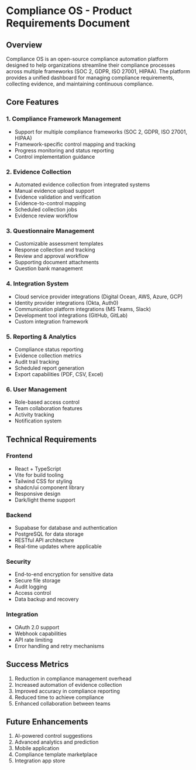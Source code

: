 # Compliance OS - Product Requirements Document

## Overview
Compliance OS is an open-source compliance automation platform designed to help organizations streamline their compliance processes across multiple frameworks (SOC 2, GDPR, ISO 27001, HIPAA). The platform provides a unified dashboard for managing compliance requirements, collecting evidence, and maintaining continuous compliance.

## Core Features

### 1. Compliance Framework Management
- Support for multiple compliance frameworks (SOC 2, GDPR, ISO 27001, HIPAA)
- Framework-specific control mapping and tracking
- Progress monitoring and status reporting
- Control implementation guidance

### 2. Evidence Collection
- Automated evidence collection from integrated systems
- Manual evidence upload support
- Evidence validation and verification
- Evidence-to-control mapping
- Scheduled collection jobs
- Evidence review workflow

### 3. Questionnaire Management
- Customizable assessment templates
- Response collection and tracking
- Review and approval workflow
- Supporting document attachments
- Question bank management

### 4. Integration System
- Cloud service provider integrations (Digital Ocean, AWS, Azure, GCP)
- Identity provider integrations (Okta, Auth0)
- Communication platform integrations (MS Teams, Slack)
- Development tool integrations (GitHub, GitLab)
- Custom integration framework

### 5. Reporting & Analytics
- Compliance status reporting
- Evidence collection metrics
- Audit trail tracking
- Scheduled report generation
- Export capabilities (PDF, CSV, Excel)

### 6. User Management
- Role-based access control
- Team collaboration features
- Activity tracking
- Notification system

## Technical Requirements

### Frontend
- React + TypeScript
- Vite for build tooling
- Tailwind CSS for styling
- shadcn/ui component library
- Responsive design
- Dark/light theme support

### Backend
- Supabase for database and authentication
- PostgreSQL for data storage
- RESTful API architecture
- Real-time updates where applicable

### Security
- End-to-end encryption for sensitive data
- Secure file storage
- Audit logging
- Access control
- Data backup and recovery

### Integration
- OAuth 2.0 support
- Webhook capabilities
- API rate limiting
- Error handling and retry mechanisms

## Success Metrics
1. Reduction in compliance management overhead
2. Increased automation of evidence collection
3. Improved accuracy in compliance reporting
4. Reduced time to achieve compliance
5. Enhanced collaboration between teams

## Future Enhancements
1. AI-powered control suggestions
2. Advanced analytics and prediction
3. Mobile application
4. Compliance template marketplace
5. Integration app store